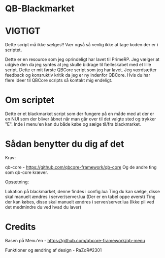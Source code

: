 # QB-Blackmarket

# VIGTIGT
Dette script må ikke sælges!! Vær også så venlig ikke at tage koden der er i scriptet.


Dette er en resource som jeg oprindeligt har lavet til PrimeRP.
Jeg vælger at udgive den da jeg syntes at jeg skulle bidrage til fælleskabet med et lille script. 
Dette er mit første QBCore script som jeg har lavet. Jeg værdsætter feedback og konsruktiv kritik da jeg er ny indenfor QBCore.
Hvis du har flere ideer til QBCore scripts så kontakt mig endeligt.

# Om scriptet

Dette er et blackmarket script som der fungere på en måde med at der er en NUI som der bliver åbnet når man går over til det valgte sted og trykker "E".
Inde i menu'en kan du både købe og sælge til/fra blackmarket.

# Sådan benytter du dig af det

Krav:

qb-core - https://github.com/qbcore-framework/qb-core
Og de andre ting som qb-core kræver.


Opsætning:

Lokation på blackmarket, denne findes i config.lua
Ting du kan sælge, disse skal manuelt ændres i server/server.lua (Der er en tabel oppe øverst)
Ting der kan købes, disse skal manuelt ændres i server/server.lua (Ikke pil ved det medmindre du ved hvad du laver)


# Credits

Basen på Menu'en - https://github.com/qbcore-framework/qb-menu

Funktioner og ændring af design - RaZoR#2301


